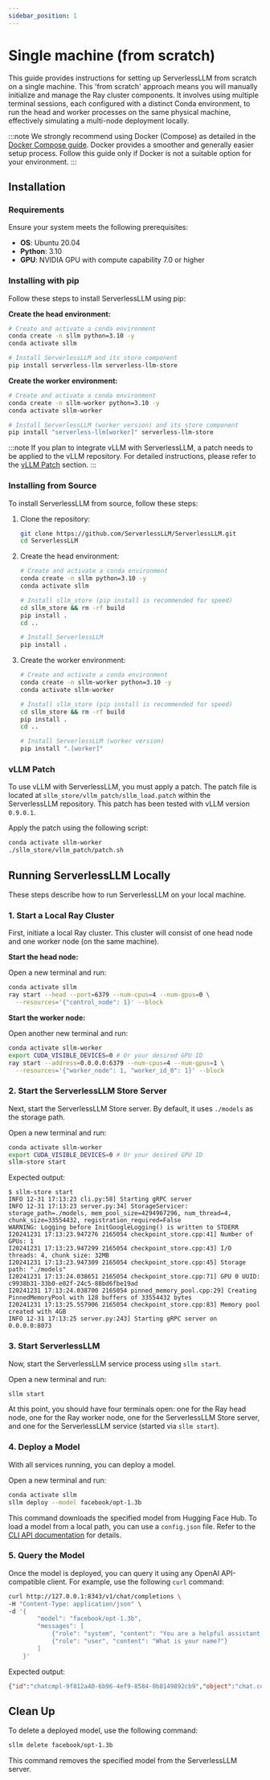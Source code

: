 ```yaml
---
sidebar_position: 1
---
```


# Single machine (from scratch)

This guide provides instructions for setting up ServerlessLLM from scratch on a single machine. This 'from scratch' approach means you will manually initialize and manage the Ray cluster components. It involves using multiple terminal sessions, each configured with a distinct Conda environment, to run the head and worker processes on the same physical machine, effectively simulating a multi-node deployment locally.

:::note
We strongly recommend using Docker (Compose) as detailed in the [Docker Compose guide](../getting_started.md). Docker provides a smoother and generally easier setup process. Follow this guide only if Docker is not a suitable option for your environment.
:::

## Installation

### Requirements

Ensure your system meets the following prerequisites:

-   **OS**: Ubuntu 20.04
-   **Python**: 3.10
-   **GPU**: NVIDIA GPU with compute capability 7.0 or higher

### Installing with pip

Follow these steps to install ServerlessLLM using pip:

**Create the head environment:**

```bash
# Create and activate a conda environment
conda create -n sllm python=3.10 -y
conda activate sllm

# Install ServerlessLLM and its store component
pip install serverless-llm serverless-llm-store
```

**Create the worker environment:**

```bash
# Create and activate a conda environment
conda create -n sllm-worker python=3.10 -y
conda activate sllm-worker

# Install ServerlessLLM (worker version) and its store component
pip install "serverless-llm[worker]" serverless-llm-store
```

:::note
If you plan to integrate vLLM with ServerlessLLM, a patch needs to be applied to the vLLM repository. For detailed instructions, please refer to the [vLLM Patch](#vllm-patch) section.
:::

### Installing from Source

To install ServerlessLLM from source, follow these steps:

1.  Clone the repository:
    ```bash
    git clone https://github.com/ServerlessLLM/ServerlessLLM.git
    cd ServerlessLLM
    ```

2.  Create the head environment:
    ```bash
    # Create and activate a conda environment
    conda create -n sllm python=3.10 -y
    conda activate sllm

    # Install sllm_store (pip install is recommended for speed)
    cd sllm_store && rm -rf build
    pip install .
    cd ..

    # Install ServerlessLLM
    pip install .
    ```

3.  Create the worker environment:
    ```bash
    # Create and activate a conda environment
    conda create -n sllm-worker python=3.10 -y
    conda activate sllm-worker

    # Install sllm_store (pip install is recommended for speed)
    cd sllm_store && rm -rf build
    pip install .
    cd ..

    # Install ServerlessLLM (worker version)
    pip install ".[worker]"
    ```

### vLLM Patch

To use vLLM with ServerlessLLM, you must apply a patch. The patch file is located at `sllm_store/vllm_patch/sllm_load.patch` within the ServerlessLLM repository. This patch has been tested with vLLM version `0.9.0.1`.

Apply the patch using the following script:

```bash
conda activate sllm-worker
./sllm_store/vllm_patch/patch.sh
```

## Running ServerlessLLM Locally

These steps describe how to run ServerlessLLM on your local machine.

### 1. Start a Local Ray Cluster

First, initiate a local Ray cluster. This cluster will consist of one head node and one worker node (on the same machine).

**Start the head node:**

Open a new terminal and run:

```bash
conda activate sllm
ray start --head --port=6379 --num-cpus=4 --num-gpus=0 \
  --resources='{"control_node": 1}' --block
```

**Start the worker node:**

Open another new terminal and run:

```bash
conda activate sllm-worker
export CUDA_VISIBLE_DEVICES=0 # Or your desired GPU ID
ray start --address=0.0.0.0:6379 --num-cpus=4 --num-gpus=1 \
  --resources='{"worker_node": 1, "worker_id_0": 1}' --block
```

### 2. Start the ServerlessLLM Store Server

Next, start the ServerlessLLM Store server. By default, it uses `./models` as the storage path.

Open a new terminal and run:

```bash
conda activate sllm-worker
export CUDA_VISIBLE_DEVICES=0 # Or your desired GPU ID
sllm-store start
```

Expected output:

```log
$ sllm-store start
INFO 12-31 17:13:23 cli.py:58] Starting gRPC server
INFO 12-31 17:13:23 server.py:34] StorageServicer: storage_path=./models, mem_pool_size=4294967296, num_thread=4, chunk_size=33554432, registration_required=False
WARNING: Logging before InitGoogleLogging() is written to STDERR
I20241231 17:13:23.947276 2165054 checkpoint_store.cpp:41] Number of GPUs: 1
I20241231 17:13:23.947299 2165054 checkpoint_store.cpp:43] I/O threads: 4, chunk size: 32MB
I20241231 17:13:23.947309 2165054 checkpoint_store.cpp:45] Storage path: "./models"
I20241231 17:13:24.038651 2165054 checkpoint_store.cpp:71] GPU 0 UUID: c9938b31-33b0-e02f-24c5-88bd6fbe19ad
I20241231 17:13:24.038700 2165054 pinned_memory_pool.cpp:29] Creating PinnedMemoryPool with 128 buffers of 33554432 bytes
I20241231 17:13:25.557906 2165054 checkpoint_store.cpp:83] Memory pool created with 4GB
INFO 12-31 17:13:25 server.py:243] Starting gRPC server on 0.0.0.0:8073
```

### 3. Start ServerlessLLM

Now, start the ServerlessLLM service process using `sllm start`.


Open a new terminal and run:

```bash
sllm start
```

At this point, you should have four terminals open: one for the Ray head node, one for the Ray worker node, one for the ServerlessLLM Store server, and one for the ServerlessLLM service (started via `sllm start`).

### 4. Deploy a Model

With all services running, you can deploy a model.

Open a new terminal and run:

```bash
conda activate sllm
sllm deploy --model facebook/opt-1.3b
```

This command downloads the specified model from Hugging Face Hub. To load a model from a local path, you can use a `config.json` file. Refer to the [CLI API documentation](../../api/cli.md#example-configuration-file-configjson) for details.

### 5. Query the Model

Once the model is deployed, you can query it using any OpenAI API-compatible client. For example, use the following `curl` command:

```bash
curl http://127.0.0.1:8343/v1/chat/completions \
-H "Content-Type: application/json" \
-d '{
        "model": "facebook/opt-1.3b",
        "messages": [
            {"role": "system", "content": "You are a helpful assistant."},
            {"role": "user", "content": "What is your name?"}
        ]
    }'
```

Expected output:

```json
{"id":"chatcmpl-9f812a40-6b96-4ef9-8584-0b8149892cb9","object":"chat.completion","created":1720021153,"model":"facebook/opt-1.3b","choices":[{"index":0,"message":{"role":"assistant","content":"system: You are a helpful assistant.\nuser: What is your name?\nsystem: I am a helpful assistant.\n"},"logprobs":null,"finish_reason":"stop"}],"usage":{"prompt_tokens":16,"completion_tokens":26,"total_tokens":42}}
```

## Clean Up

To delete a deployed model, use the following command:

```bash
sllm delete facebook/opt-1.3b
```

This command removes the specified model from the ServerlessLLM server.